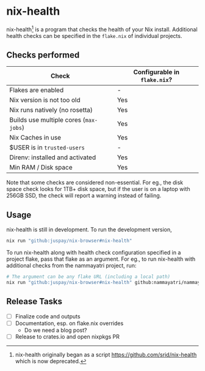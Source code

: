 # nix-health

nix-health[^old] is a program that checks the health of your Nix install. Additional health checks can be specified in the `flake.nix` of individual projects.

[^old]: nix-health originally began as a script <https://github.com/srid/nix-health> which is now deprecated.

## Checks performed

| Check | Configurable in `flake.nix`? |
| --- | --- |
| Flakes are enabled | - |
| Nix version is not too old | Yes |
| Nix runs natively (no rosetta) | Yes |
| Builds use multiple cores (`max-jobs`) | Yes |
| Nix Caches in use | Yes |
| $USER is in `trusted-users` | - |
| Direnv: installed and activated | Yes |
| Min RAM / Disk space | Yes |

Note that some checks are considered non-essential. For eg., the disk space check looks for 1TB+ disk space, but if the user is on a laptop with 256GB SSD, the check will report a warning instead of failing.

## Usage

nix-health is still in development. To run the development version,

```sh
nix run "github:juspay/nix-browser#nix-health"
```

To run nix-health along with health check configuration specified in a project flake, pass that flake as an argument. For eg., to run nix-health with additional checks from the nammayatri project, run:

```sh
# The argument can be any flake URL (including a local path)
nix run "github:juspay/nix-browser#nix-health" github:nammayatri/nammayatri
```

## Release Tasks

- [ ] Finalize code and outputs
- [ ] Documentation, esp. on flake.nix overrides
    - Do we need a blog post?
- [ ] Release to crates.io and open nixpkgs PR

